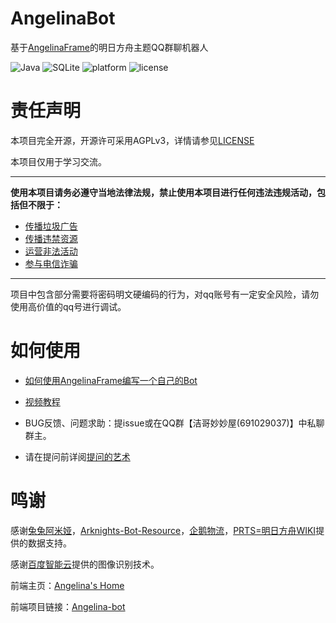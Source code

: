 # AngelinaBot

基于[AngelinaFrame](https://github.com/Strelizia02/AngelinaFrame)的明日方舟主题QQ群聊机器人

<div>
    <img alt="Java" src="https://img.shields.io/badge/Java-1.8-yellowgreen">
    <img alt="SQLite" src="https://img.shields.io/badge/SQLite-^3.24-%23003B57?logo=SQLite&logoColor=white">
    <img alt="platform" src="https://img.shields.io/badge/platform-windows%20%7C%20Liunx-blueviolet">
    <img alt="license" src="https://img.shields.io/badge/license-AGPL-green">
</div>

# 责任声明

本项目完全开源，开源许可采用AGPLv3，详情请参见[LICENSE](https://github.com/Strelizia02/AngelinaBot/blob/master/LICENSE)

本项目仅用于学习交流。

***

**使用本项目请务必遵守当地法律法规，禁止使用本项目进行任何违法违规活动，包括但不限于：**
* [传播垃圾广告](https://www.baidu.com/s?ie=UTF-8&wd=%E4%BC%A0%E6%92%AD%E5%9E%83%E5%9C%BE%E4%BF%A1%E6%81%AF%E5%88%A4%E5%87%A0%E5%B9%B4)
* [传播违禁资源](https://www.baidu.com/s?ie=UTF-8&wd=%E4%BC%A0%E6%92%AD%E6%B7%AB%E7%A7%BD%E4%BF%A1%E6%81%AF%E5%88%A4%E5%87%A0%E5%B9%B4)
* [运营非法活动](https://www.baidu.com/s?ie=UTF-8&wd=%E4%BC%A0%E9%94%80%E6%9C%80%E9%AB%98%E5%88%A4%E5%87%A0%E5%B9%B4)
* [参与电信诈骗](https://www.baidu.com/s?ie=UTF-8&wd=%E7%94%B5%E4%BF%A1%E8%AF%88%E9%AA%97%E6%9C%80%E9%AB%98%E5%88%A4%E5%87%A0%E5%B9%B4)

***

项目中包含部分需要将密码明文硬编码的行为，对qq账号有一定安全风险，请勿使用高价值的qq号进行调试。

# 如何使用

- [如何使用AngelinaFrame编写一个自己的Bot](https://github.com/Strelizia02/AngelinaFrame/wiki)

- [视频教程](https://b23.tv/g71n2yg)

- BUG反馈、问题求助：提issue或在QQ群【洁哥妙妙屋(691029037)】中私聊群主。

- 请在提问前详阅[提问的艺术](https://github.com/betaseeker/How-To-Ask-Questions)

# 鸣谢

感谢[兔兔阿米娅](https://github.com/vivien8261/Amiya-Bot)，[Arknights-Bot-Resource](https://github.com/yuanyan3060/Arknights-Bot-Resource)，[企鹅物流](https://penguin-stats.cn/)，[PRTS=明日方舟WIKI](https://penguin-stats.cn/)提供的数据支持。

感谢[百度智能云](https://cloud.baidu.com/)提供的图像识别技术。

前端主页：[Angelina's Home](http://www.angelina-bot.top/)

前端项目链接：[Angelina-bot](https://github.com/aStrangerPassingBy/Angelina-bot)
